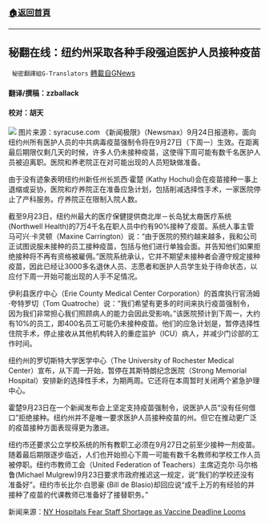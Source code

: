 ###  [:house:返回首頁](https://github.com/ourhimalayas/txt)
---


## 秘翻在线：纽约州采取各种手段强迫医护人员接种疫苗
` 秘密翻譯組G-Translators` [轉載自GNews](https://gnews.org/zh-hans/1553651/)

#### 翻译/撰稿：zzballack

#### 校对：胡天
![](https://assets.gnews.org/wp-content/uploads/2021/09/image-351.png)    图片来源：syracuse.com
《新闻极限》（Newsmax）9月24日报道称，面向纽约州所有医护人员的中共病毒疫苗强制令将在9月27日（下周一）生效。在距离最后期限仅剩几天的时候，许多人仍未接种疫苗，这使得下周可能有数千名医护人员被迫离职。医院和养老院正在对可能出现的人员短缺做准备。

由于没有迹象表明纽约州新任州长凯西·霍楚 (Kathy Hochul)会在疫苗接种一事上退缩或妥协，医院和疗养院正在准备应急计划，包括削减选择性手术，一家医院停止了产科服务。疗养院正在限制入院人数。

截至9月23日，纽约州最大的医疗保健提供商北岸－长岛犹太裔医疗系统(Northwell Health)的7万4千名在职人员中约有90%接种了疫苗。系统人事主管马可兴·卡灵顿（Maxine Carrington）说：“由于医院的预约越来越多，我和公司正试图说服未接种的员工接种疫苗，包括与他们进行单独会面。并告知他们如果拒绝接种将不再有资格被雇佣。”医院系统承认，它并不期望未接种者会遵守规定接种疫苗，因此已经让3000多名退休人员、志愿者和医护人员学生处于待命状态，以应付下周一开始可能出现的人手不足情况。

伊利县医疗中心（Erie County Medical Center Corporation）的首席执行官汤姆·夸特罗切（Tom Quatroche）说：“我们希望有更多的时间来执行疫苗强制令，因为我们非常担心我们照顾病人的能力会因此受影响。”该医院预计到下周一，大约有10%的员工，即400名员工可能仍未接种疫苗。他们的应急计划是，暂停选择性住院手术，停止接收从其他机构转入的重症监护（ICU）病人，并减少门诊部的工作时间。

纽约州的罗切斯特大学医学中心（The University of Rochester Medical Center）宣布，从下周一开始，暂停在其斯特朗纪念医院（Strong Memorial Hospital）安排新的选择性手术，为期两周。它还将在本周暂时关闭两个紧急护理中心。

霍楚9月23日在一个新闻发布会上坚定支持疫苗强制令，说医护人员“没有任何借口”拒绝接种。纽约州并不是唯一要求医护人员接种疫苗的州。但它在推动更广泛的疫苗接种方面表现得更为激进。

纽约市还要求公立学校系统的所有教职工必须在9月27日之前至少接种一剂疫苗。随着最后期限逐步临近，人们也开始担心下周一可能有数千名教师和学校工作人员被停职。纽约市教师工会（United Federation of Teachers）主席迈克尔·马尔格鲁(Michael Mulgrew)9月23日要求市政府推迟这一规定，说“我们的学校还没有准备好”。纽约市长比尔·白思豪 (Bill de Blasio)却回应说“成千上万的有经验的并接种了疫苗的代课教师已准备好了接替职务。”

新闻来源：[NY Hospitals Fear Staff Shortage as Vaccine Deadline Looms](https://www.newsmax.com/newsfront/covid-vaccine-hospitals/2021/09/24/id/1037744/)

